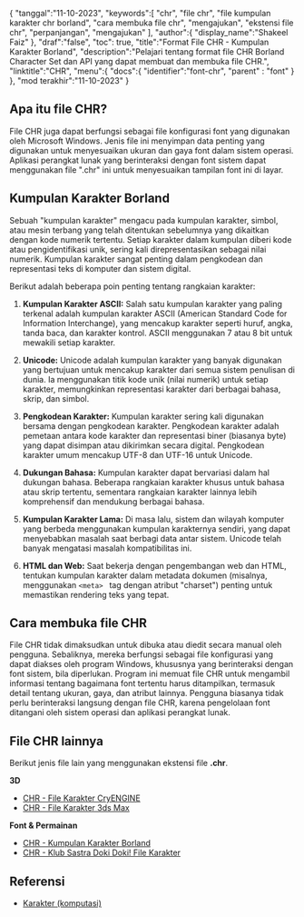 {
"tanggal":"11-10-2023",
   "keywords":[
"chr",
"file chr",
"file kumpulan karakter chr borland",
"cara membuka file chr",
"mengajukan",
"ekstensi file chr",
"perpanjangan",
"mengajukan"
],
   "author":{
"display_name":"Shakeel Faiz"
},
"draf":"false",
"toc": true,
"title":"Format File CHR - Kumpulan Karakter Borland",
   "description":"Pelajari tentang format file CHR Borland Character Set dan API yang dapat membuat dan membuka file CHR.",
"linktitle":"CHR",
   "menu":{
      "docs":{
         "identifier":"font-chr",
"parent" : "font"
}
},
"mod terakhir":"11-10-2023"
}

## Apa itu file CHR?

File CHR juga dapat berfungsi sebagai file konfigurasi font yang digunakan oleh Microsoft Windows. Jenis file ini menyimpan data penting yang digunakan untuk menyesuaikan ukuran dan gaya font dalam sistem operasi. Aplikasi perangkat lunak yang berinteraksi dengan font sistem dapat menggunakan file ".chr" ini untuk menyesuaikan tampilan font ini di layar.

## Kumpulan Karakter Borland

Sebuah "kumpulan karakter" mengacu pada kumpulan karakter, simbol, atau mesin terbang yang telah ditentukan sebelumnya yang dikaitkan dengan kode numerik tertentu. Setiap karakter dalam kumpulan diberi kode atau pengidentifikasi unik, sering kali direpresentasikan sebagai nilai numerik. Kumpulan karakter sangat penting dalam pengkodean dan representasi teks di komputer dan sistem digital.

Berikut adalah beberapa poin penting tentang rangkaian karakter:

1. **Kumpulan Karakter ASCII:** Salah satu kumpulan karakter yang paling terkenal adalah kumpulan karakter ASCII (American Standard Code for Information Interchange), yang mencakup karakter seperti huruf, angka, tanda baca, dan karakter kontrol. ASCII menggunakan 7 atau 8 bit untuk mewakili setiap karakter.
    





2. **Unicode:** Unicode adalah kumpulan karakter yang banyak digunakan yang bertujuan untuk mencakup karakter dari semua sistem penulisan di dunia. Ia menggunakan titik kode unik (nilai numerik) untuk setiap karakter, memungkinkan representasi karakter dari berbagai bahasa, skrip, dan simbol.
    





3. **Pengkodean Karakter:** Kumpulan karakter sering kali digunakan bersama dengan pengkodean karakter. Pengkodean karakter adalah pemetaan antara kode karakter dan representasi biner (biasanya byte) yang dapat disimpan atau dikirimkan secara digital. Pengkodean karakter umum mencakup UTF-8 dan UTF-16 untuk Unicode.
    





4. **Dukungan Bahasa:** Kumpulan karakter dapat bervariasi dalam hal dukungan bahasa. Beberapa rangkaian karakter khusus untuk bahasa atau skrip tertentu, sementara rangkaian karakter lainnya lebih komprehensif dan mendukung berbagai bahasa.
    





5. **Kumpulan Karakter Lama:** Di masa lalu, sistem dan wilayah komputer yang berbeda menggunakan kumpulan karakternya sendiri, yang dapat menyebabkan masalah saat berbagi data antar sistem. Unicode telah banyak mengatasi masalah kompatibilitas ini.
    





6. **HTML dan Web:** Saat bekerja dengan pengembangan web dan HTML, tentukan kumpulan karakter dalam metadata dokumen (misalnya, menggunakan `<meta> ` tag dengan atribut "charset") penting untuk memastikan rendering teks yang tepat.

## Cara membuka file CHR

File CHR tidak dimaksudkan untuk dibuka atau diedit secara manual oleh pengguna. Sebaliknya, mereka berfungsi sebagai file konfigurasi yang dapat diakses oleh program Windows, khususnya yang berinteraksi dengan font sistem, bila diperlukan. Program ini memuat file CHR untuk mengambil informasi tentang bagaimana font tertentu harus ditampilkan, termasuk detail tentang ukuran, gaya, dan atribut lainnya. Pengguna biasanya tidak perlu berinteraksi langsung dengan file CHR, karena pengelolaan font ditangani oleh sistem operasi dan aplikasi perangkat lunak.

## File CHR lainnya

Berikut jenis file lain yang menggunakan ekstensi file **.chr**.

**3D**
- [CHR - File Karakter CryENGINE](/id/3d/chr-cryengine/)
- [CHR - File Karakter 3ds Max](/id/3d/chr-3ds/)

**Font & Permainan**
- [CHR - Kumpulan Karakter Borland](/id/font/chr/)
- [CHR - Klub Sastra Doki Doki! File Karakter](/id/game/chr-doki/)

## Referensi
- [Karakter (komputasi)](https://en.wikipedia.org/wiki/Character_(computing))

